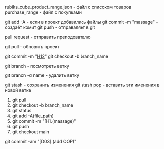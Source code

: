 
rubiks_cube_product_range.json - файл с списоком товаров 
purchase_range - файл с покупками

git add -A - если в проект добавились файлы
git commit -m "massage" - создаёт комит
git push - отправаляет в git

pull request - отправить преподователю 

git pull - обновить проект

git commit -m "[H12](description)"
git checkout -b branch_name

git branch - посмотреть ветку 

git branch -d name - удалить ветку 

git stash - сохранить изменения 
git stash pop - вставить эти именения в новой ветке

1. git pull
2. git checkout -b branch_name
3. git status
4. git add -A(file_path)
5. git commit -m "[H].(massage)"
6. git push 
7. git checkout main

 git commit -am "[D03].(add OOP)"